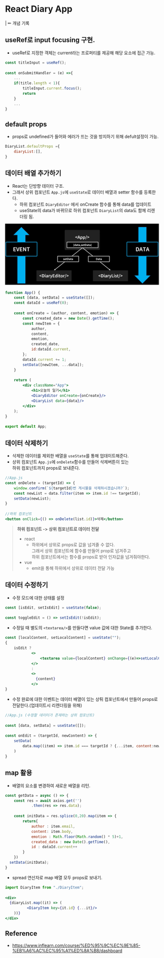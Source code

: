 # React Diary App
| ✏ 개념 기록
## useRef로 input focusing 구현.
- useRef로 지정한 객체는 current라는 프로퍼티를 제공해 해당 요소에 접근 가능.
```jsx
const titleInput = useRef();

const onSubmitHandler = (e) =>{
    ...
    if(title.length < 1){
        titleInput.current.focus();
        return
    }
    ...
}
```
## default props
- props로 undefined가 들어와 에러가 뜨는 것을 방지하기 위해 defult설정이 가능.
```jsx
DiaryList.defaultProps ={
    diaryList:[],
}
```
## 데이터 배열 추가하기
- React는 단방향 데이터 구조.
- 그래서 상위 컴포넌트 `App.js`에 `useState`로 데이터 배열과 setter 함수를 등록한다.
  - 하위 컴포넌트 `DiaryEditor` 에서 onCreate 함수를 통해 data를 업데이트
  - useState의 data가 바뀌므로 하위 컴포넌트 `DiaryList`의 data도 함께 리렌더링 됨.

![img.png](img.png)

```jsx
function App() {
    const [data, setData] = useState([]);
    const dataId = useRef(0);

    const onCreate = (author, content, emotion) => {
        const created_date = new Date().getTime();
        const newItem = {
            author,
            content,
            emotion,
            created_date,
            id:dataId.current,
        };
        dataId.current += 1;
        setData([newItem, ...data]);
    }

    return (
        <div className="App">
            <h1>오늘의 일기</h1>
            <DiaryEditor onCreate={onCreate}/>
            <DiaryList data={data}/>
        </div>
    );
}

export default App;
```

## 데이터 삭제하기
- 삭제한 데이터를 제외한 배열을 `useState`를 통해 업데이트해준다.
- 상위 컴포넌트 `App.js`에 `onDelete`함수를 만들어 삭제버튼이 있는<br>
하위 컴포넌트까지 props로 보내준다.
```jsx
//App.js
const onDelete = (targetId) => {
    window.confirm(`${targetId}번 게시물을 삭제하시겠습니까?`);
    const newList = data.filter(item => item.id !== targetId);
    setData(newList);
}

//하위 컴포넌트
<button onClick={() => onDelete(list.id)}>삭제</button>
```
> **하위 컴포넌트 -> 상위 컴포넌트로 데이터 전달**<br>
> - react
>   - 하위에서 상위로 props로 값을 넘겨줄 수 없다.<br>
>   그래서 상위 컴포넌트에 함수를 만들어 prop로 넘겨주고<br>
>   하위 컴포넌트에서는 함수를 props로 받아 인자값을 넘겨줘야한다.
> - vue
>   - emit을 통해 하위에서 상위로 데이터 전달 가능

## 데이터 수정하기
- 수정 모드에 대한 상태를 설정
```jsx
const [isEdit, setIsEdit] = useState(false);

const toggleEdit = () => setIsEdit(!isEdit);
```
- 수정일 때 별도의 `<textarea/>`를 만들다면 value 값에 대한 State를 추가한다.
```jsx
const [localContent, setLocalContent] = useState("");
{
    isEdit ?
            <>
                <textarea value={localContent} onChange={(e)=>setLocalContent(e.target.value)}/>
            </>
            :
            <>
              {content}
            </>
}
```

- 수정 완료에 대한 이벤트는 데이터 배열이 있는 상튀 컴포넌트에서 만들어 props로 전달한다.(업데이트시 리렌더링을 위해)
```jsx
//App.js (수정할 데이터가 존재하는 상위 컴포넌트)

const [data, setData] = useState([]);

const onEdit = (targetId, newContent) => {
    setData(
        data.map((item) => item.id === targetId ? {...item, content:newContent} : item)
    )
}

```

## map 활용
- 배열의 요소를 변경하여 새로운 배열을 리턴.
```jsx
const getData = async () => {
    const res = await axios.get('')
            .then(res => res.data);
    
    const initData = res.splice(0,20).map(item => {
        return{
            author : item.email,
            content: item.body,
            emotion : Math.floor(Math.random() * 5)+1,
            created_data : new Date().getTime(),
            id : dataId.current++
        }
    })
  setData(initData);
}
```

- spread 연산자로 map 배열 모두 props로 보내기.
```jsx
import DiaryItem from "./DiaryItem";

<div>
  {diaryList.map((it) => (
          <DiaryItem key={it.id} {...it}/>
    ))}
</div>

```

## Reference
- https://www.inflearn.com/course/%ED%95%9C%EC%9E%85-%EB%A6%AC%EC%95%A1%ED%8A%B8/dashboard

